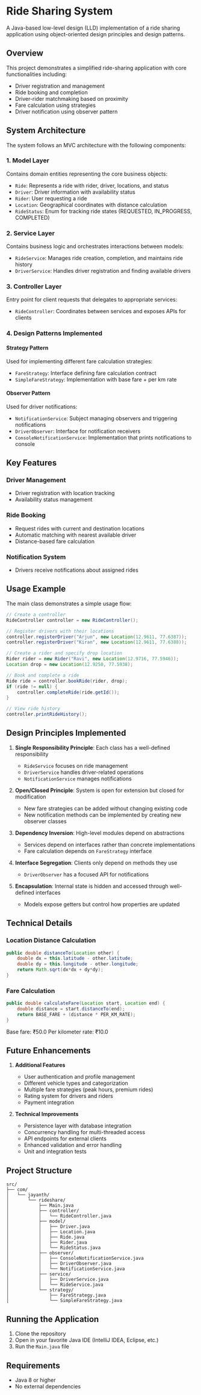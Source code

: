 # Ride Sharing System

A Java-based low-level design (LLD) implementation of a ride sharing application using object-oriented design principles and design patterns.

## Overview

This project demonstrates a simplified ride-sharing application with core functionalities including:
- Driver registration and management
- Ride booking and completion
- Driver-rider matchmaking based on proximity
- Fare calculation using strategies
- Driver notification using observer pattern

## System Architecture

The system follows an MVC architecture with the following components:

### 1. Model Layer
Contains domain entities representing the core business objects:
- `Ride`: Represents a ride with rider, driver, locations, and status
- `Driver`: Driver information with availability status
- `Rider`: User requesting a ride
- `Location`: Geographical coordinates with distance calculation
- `RideStatus`: Enum for tracking ride states (REQUESTED, IN_PROGRESS, COMPLETED)

### 2. Service Layer
Contains business logic and orchestrates interactions between models:
- `RideService`: Manages ride creation, completion, and maintains ride history
- `DriverService`: Handles driver registration and finding available drivers

### 3. Controller Layer
Entry point for client requests that delegates to appropriate services:
- `RideController`: Coordinates between services and exposes APIs for clients

### 4. Design Patterns Implemented

#### Strategy Pattern
Used for implementing different fare calculation strategies:
- `FareStrategy`: Interface defining fare calculation contract
- `SimpleFareStrategy`: Implementation with base fare + per km rate

#### Observer Pattern
Used for driver notifications:
- `NotificationService`: Subject managing observers and triggering notifications
- `DriverObserver`: Interface for notification receivers
- `ConsoleNotificationService`: Implementation that prints notifications to console

## Key Features

### Driver Management
- Driver registration with location tracking
- Availability status management

### Ride Booking
- Request rides with current and destination locations
- Automatic matching with nearest available driver
- Distance-based fare calculation

### Notification System
- Drivers receive notifications about assigned rides

## Usage Example

The main class demonstrates a simple usage flow:

```java
// Create a controller
RideController controller = new RideController();

// Register drivers with their locations
controller.registerDriver("Arjun", new Location(12.9611, 77.6387));
controller.registerDriver("Kiran", new Location(12.9611, 77.6388));

// Create a rider and specify drop location
Rider rider = new Rider("Ravi", new Location(12.9716, 77.5946));
Location drop = new Location(12.9250, 77.5938);

// Book and complete a ride
Ride ride = controller.bookRide(rider, drop);
if (ride != null) {
    controller.completeRide(ride.getId());
}

// View ride history
controller.printRideHistory();
```

## Design Principles Implemented

1. **Single Responsibility Principle**: Each class has a well-defined responsibility
   - `RideService` focuses on ride management
   - `DriverService` handles driver-related operations
   - `NotificationService` manages notifications

2. **Open/Closed Principle**: System is open for extension but closed for modification
   - New fare strategies can be added without changing existing code
   - New notification methods can be implemented by creating new observer classes

3. **Dependency Inversion**: High-level modules depend on abstractions
   - Services depend on interfaces rather than concrete implementations
   - Fare calculation depends on `FareStrategy` interface

4. **Interface Segregation**: Clients only depend on methods they use
   - `DriverObserver` has a focused API for notifications

5. **Encapsulation**: Internal state is hidden and accessed through well-defined interfaces
   - Models expose getters but control how properties are updated

## Technical Details

### Location Distance Calculation
```java
public double distanceTo(Location other) {
    double dx = this.latitude - other.latitude;
    double dy = this.longitude - other.longitude;
    return Math.sqrt(dx*dx + dy*dy);
}
```

### Fare Calculation
```java
public double calculateFare(Location start, Location end) {
    double distance = start.distanceTo(end);
    return BASE_FARE + (distance * PER_KM_RATE);
}
```
Base fare: ₹50.0
Per kilometer rate: ₹10.0

## Future Enhancements

1. **Additional Features**
   - User authentication and profile management
   - Different vehicle types and categorization
   - Multiple fare strategies (peak hours, premium rides)
   - Rating system for drivers and riders
   - Payment integration

2. **Technical Improvements**
   - Persistence layer with database integration
   - Concurrency handling for multi-threaded access
   - API endpoints for external clients
   - Enhanced validation and error handling
   - Unit and integration tests

## Project Structure
```
src/
├── com/
│   └── jayanth/
│       └── rideshare/
│           ├── Main.java
│           ├── controller/
│           │   └── RideController.java
│           ├── model/
│           │   ├── Driver.java
│           │   ├── Location.java
│           │   ├── Ride.java
│           │   ├── Rider.java
│           │   └── RideStatus.java
│           ├── observer/
│           │   ├── ConsoleNotificationService.java
│           │   ├── DriverObserver.java
│           │   └── NotificationService.java
│           ├── service/
│           │   ├── DriverService.java
│           │   └── RideService.java
│           └── strategy/
│               ├── FareStrategy.java
│               └── SimpleFareStrategy.java
```

## Running the Application

1. Clone the repository
2. Open in your favorite Java IDE (IntelliJ IDEA, Eclipse, etc.)
3. Run the `Main.java` file

## Requirements

- Java 8 or higher
- No external dependencies
